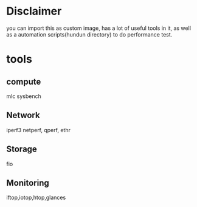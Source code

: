 # Disclaimer

you can import this as custom image, has a lot of useful tools in it, as well as a automation scripts(hundun directory) to do performance test.

# tools

## compute
mlc sysbench 

## Network 

iperf3 netperf, qperf, ethr

## Storage

fio 

## Monitoring
 
 iftop,iotop,htop,glances
 
